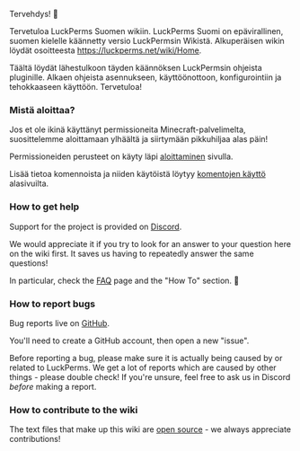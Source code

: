 Tervehdys! :wave:

Tervetuloa LuckPerms Suomen wikiin. LuckPerms Suomi on epävirallinen, suomen kielelle käännetty versio LuckPermsin Wikistä. Alkuperäisen wikin löydät osoitteesta https://luckperms.net/wiki/Home.

Täältä löydät lähestulkoon täyden käännöksen LuckPermsin ohjeista pluginille. Alkaen ohjeista asennukseen, käyttöönottoon, konfigurointiin ja tehokkaaseen käyttöön. Tervetuloa!

### Mistä aloittaa?
Jos et ole ikinä käyttänyt permissioneita Minecraft-palvelimelta, suosittelemme aloittamaan ylhäältä ja siirtymään pikkuhiljaa alas päin!

Permissioneiden perusteet on käyty läpi [aloittaminen](Usage) sivulla.

Lisää tietoa komennoista ja niiden käytöistä löytyy [komentojen käyttö](Command-Usage) alasivuilta.

### How to get help

Support for the project is provided on [Discord](https://discord.gg/luckperms).

We would appreciate it if you try to look for an answer to your question here on the wiki first. It saves us having to repeatedly answer the same questions!

In particular, check the [FAQ](FAQ) page and the "How To" section. 🙂

### How to report bugs

Bug reports live on [GitHub](https://github.com/lucko/LuckPerms/issues).

You'll need to create a GitHub account, then open a new "issue".

Before reporting a bug, please make sure it is actually being caused by or related to LuckPerms. We get a lot of reports which are caused by other things - please double check! If you're unsure, feel free to ask us in Discord *before* making a report.

### How to contribute to the wiki

The text files that make up this wiki are [open source](https://github.com/LuckPerms/wiki) - we always appreciate contributions!
